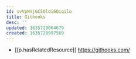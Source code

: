 ```yaml
---
id: svVpNYjGC5Oldi6Qiqilo
title: Githooks
desc: ''
updated: 1635729064679
created: 1635728997569
---
```




- [[p.hasRelatedResource]] https://githooks.com/
